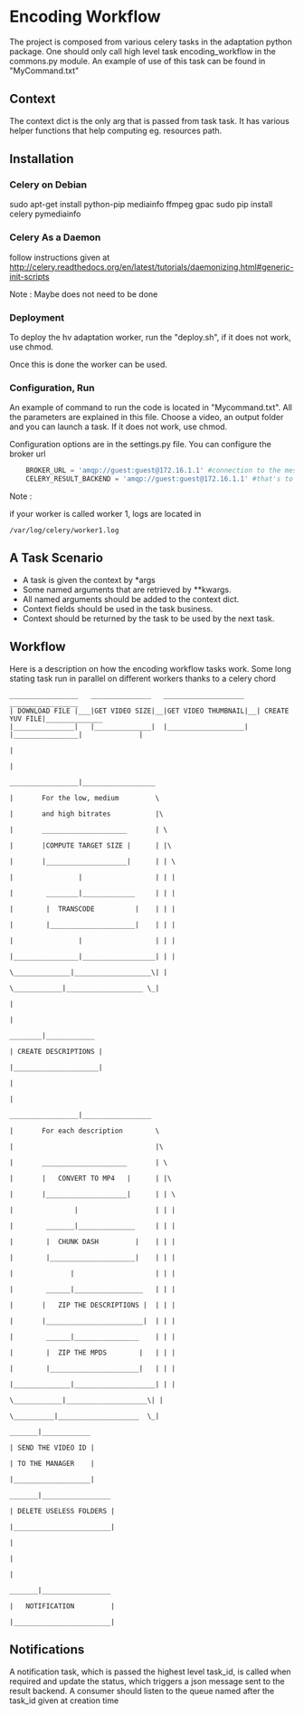 # Encoding Workflow #

The project is composed from various celery tasks in the adaptation python package. One should only call high level task encoding_workflow in the commons.py module. An example of use of this task can be found in "MyCommand.txt"

## Context ##

The context dict is the only arg that is passed from task task. It has various helper functions that help computing eg. resources path.

## Installation ##

### Celery on Debian ###

sudo apt-get install python-pip mediainfo ffmpeg gpac
sudo pip install celery pymediainfo

### Celery As a Daemon ###

follow instructions given at http://celery.readthedocs.org/en/latest/tutorials/daemonizing.html#generic-init-scripts

Note : Maybe does not need to be done

### Deployment ###

To deploy the hv adaptation worker, run the "deploy.sh", if it does not work, use chmod.

Once this is done the worker can be used.

### Configuration, Run ### 

An example of command to run the code is located in "Mycommand.txt". All the parameters are explained in this file. Choose a video, an output folder and you can launch a task. If it does not work, use chmod.

Configuration options are in the settings.py file. You can configure the broker url

```python
    BROKER_URL = 'amqp://guest:guest@172.16.1.1' #connection to the message broker
    CELERY_RESULT_BACKEND = 'amqp://guest:guest@172.16.1.1' #that's to connect to result backend
```

Note :

if your worker is called worker 1, logs are located in 

    /var/log/celery/worker1.log

## A Task Scenario ##

* A task is given the context by *args
* Some named arguments that are retrieved by **kwargs. 
* All named arguments should be added to the context dict. 
* Context fields should be used in the task business. 
* Context should be returned by the task to be used by the next task.


## Workflow ##

Here is a description on how the encoding workflow tasks work. Some long stating task run in parallel on different workers thanks to a celery chord

    _________________   _______________   ____________________   _________________
    | DOWNLOAD FILE |___|GET VIDEO SIZE|__|GET VIDEO THUMBNAIL|__| CREATE YUV FILE|______________     
    |_______________|   |______________|  |___________________|  |________________|              |
                                                                                                 |
                                                                                                 |
                                                                                _________________|__________________ 
                                                                                |       For the low, medium         \
                                                                                |       and high bitrates           |\
                                                                                |       _____________________       | \
                                                                                |       |COMPUTE TARGET SIZE |      | |\
                                                                                |       |____________________|      | | \
                                                                                |                |                  | | |
                                                                                |        ________|_____________     | | |
                                                                                |        |  TRANSCODE          |    | | |
                                                                                |        |_____________________|    | | |
                                                                                |                |                  | | |
                                                                                |________________|__________________| | |
                                                                                  \______________|___________________\| |
                                                                                    \____________|___________________ \_|
                                                                                                 |
                                                                                                 | 
                                                                                         ________|____________
                                                                                        | CREATE DESCRIPTIONS |
                                                                                        |_____________________|     
                                                                                                 |
                                                                                                 |
                                                                                _________________|_________________          
                                                                                |       For each description        \
                                                                                |                                   |\
                                                                                |       _____________________       | \
                                                                                |       |   CONVERT TO MP4   |      | |\
                                                                                |       |____________________|      | | \
                                                                                |               |                   | | |
                                                                                |        _______|______________     | | |
                                                                                |        |  CHUNK DASH         |    | | |
                                                                                |        |_____________________|    | | |
                                                                                |              |                    | | |
                                                                                |        ______|_________________   | | |
                                                                                |       |   ZIP THE DESCRIPTIONS |  | | |
                                                                                |       |________________________|  | | | 
                                                                                |        ______|________________    | | |
                                                                                |        |  ZIP THE MPDS        |   | | |
                                                                                |        |______________________|   | | |
                                                                                |______________|____________________| | |
                                                                                  \____________|____________________\| |
                                                                                    \__________|____________________  \_|
                                                                                        _______|____________
                                                                                        | SEND THE VIDEO ID |
                                                                                        | TO THE MANAGER    |  
                                                                                        |___________________|
                                                                                        _______|_________________
                                                                                        | DELETE USELESS FOLDERS |
                                                                                        |________________________|
                                                                                               |
                                                                                               |
                                                                                               |
                                                                                        _______|_________________
                                                                                        |   NOTIFICATION         |
                                                                                        |________________________|
## Notifications ##

A notification task, which is passed the highest level task_id, is called when required and update the status, which triggers a json message sent to the result backend. A consumer should listen to the queue named after the task_id given at creation time
